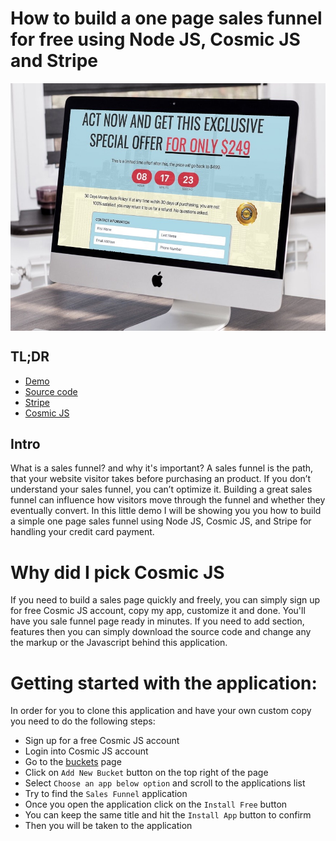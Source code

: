 # How to build a one page sales funnel for free using Node JS, Cosmic JS and Stripe

<img src="../public/images/smartmockups_main.jpg" style="display: block; margin-left: auto; margin-right: auto;"/>

## TL;DR

* <a href="https://col-admin.cosmicapp1.co/" target="_blank">Demo</a>
* <a href="https://github.com/mtermoul/col-admin" target="_blank">Source code</a>
* <a href="https://vuejs.org/" target="_blank">Stripe</a>
* <a href="https://cosmicjs.com/" target="_blank">Cosmic JS</a>

## Intro

What is a sales funnel? and why it's important? A sales funnel is the path, that your website visitor takes before purchasing an product. If you don’t understand your sales funnel, you can’t optimize it. Building a great sales funnel can influence how visitors move through the funnel and whether they eventually convert.
In this little demo I will be showing you you how to build a simple one page sales funnel using Node JS, Cosmic JS, and Stripe for handling your credit card payment.

# Why did I pick Cosmic JS

If you need to build a sales page quickly and freely, you can simply sign up for free Cosmic JS account, copy my app, customize it and done. You'll have you sale funnel page ready in minutes.
If you need to add section, features then you can simply download the source code and change any the markup or the Javascript behind this application.

# Getting started with the application:
In order for you to clone this application and have your own custom copy you need to do the following steps:
* Sign up for a free Cosmic JS account
* Login into Cosmic JS account
* Go to the <a href="https://cosmicjs.com/buckets">buckets</a> page
* Click on `Add New Bucket` button on the top right of the page
* Select `Choose an app below option` and scroll to the applications list
* Try to find  the `Sales Funnel` application
* Once you open the application click on the `Install Free` button
* You can keep the same title and hit the `Install App` button to confirm
* Then you will be taken to the application



